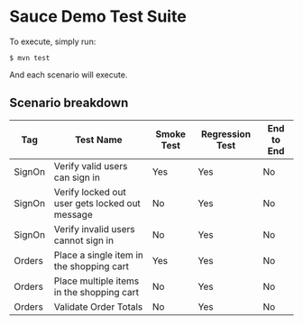 # Sauce Demo Test Suite

To execute, simply run:

    $ mvn test
    
And each scenario will execute.

## Scenario breakdown

|Tag|Test Name|Smoke Test|Regression Test|End to End|
|---|---|---|---|---|
|SignOn|Verify valid users can sign in|Yes|Yes|No|
|SignOn|Verify locked out user gets locked out message|No|Yes|No|
|SignOn|Verify invalid users cannot sign in|No|Yes|No|
|Orders|Place a single item in the shopping cart|Yes|Yes|No|
|Orders|Place multiple items in the shopping cart|No|Yes|No|
|Orders|Validate Order Totals|No|Yes|No|

